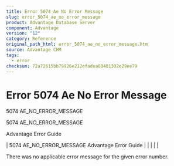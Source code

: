 ```yaml
---
title: Error 5074 Ae No Error Message
slug: error_5074_ae_no_error_message
product: Advantage Database Server
component: Advantage
version: "12"
category: Reference
original_path_html: error_5074_ae_no_error_message.htm
source: Advantage CHM
tags:
  - error
checksum: 72a72615bb79926e212efadea88481302e29ee79
---
```


# Error 5074 Ae No Error Message

5074 AE\_NO\_ERROR\_MESSAGE

5074 AE\_NO\_ERROR\_MESSAGE

Advantage Error Guide

| 5074 AE\_NO\_ERROR\_MESSAGE  Advantage Error Guide |  |  |  |  |

There was no applicable error message for the given error number.
